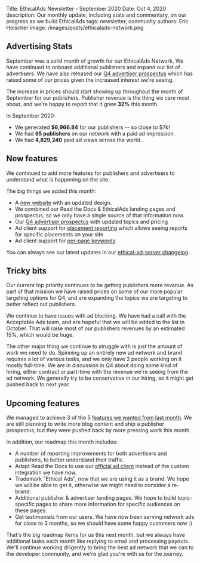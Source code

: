 Title: EthicalAds Newsletter - September 2020
Date: Oct 4, 2020
description: Our monthly update, including stats and commentary, on our progress as we build EthicalAds
tags: newsletter, community
authors: Eric Holscher
image: /images/posts/ethicalads-network.png


[comment]: # (The queries run to get this data, then computed in a spreadsheet for publisher rev)
[comment]: # (?start_date=2020-08-01&end_date=2020-08-31&campaign_type=All+types&revenue_share_percentage=50.0)
[comment]: # (?start_date=2020-09-01&end_date=2020-09-30&campaign_type=paid&revenue_share_percentage=70.0&sort=revenue)

## Advertising Stats

September was a solid month of growth for our EthicalAds Network.
We have continued to onboard additional publishers and expand our list of advertisers.
We have also released our [Q4 advertiser prospectus](https://www.ethicalads.io/prospectus/ethicalads-advertiser-prospectus.pdf) which has raised some of our prices given the increased interest we're seeing.

The increase in prices should start showing up throughout the month of September for our publishers.
Publisher revenue is the thing we care most about,
and we're happy to report that it grew **32%** this month.

In September 2020:

* We generated **$6,966.84** for our publishers -- so close to $7k!
* We had **65 publishers** on our network with a paid ad impression.
* We had **4,829,240** paid ad views across the world.

## New features

We continued to add more features for publishers and advertisers to understand what is happening on the site.

The big things we added this month:

* A [new website](https://www.ethicalads.io/) with an updated design.
* We combined our Read the Docs & EthicalAds landing pages and prospectus, so we only have a single source of that information now.
* Our [Q4 advertiser prospectus](https://www.ethicalads.io/prospectus/ethicalads-advertiser-prospectus.pdf) with updated topics and pricing
* Ad client support for [placement reporting](https://ethical-ad-client.readthedocs.io/en/latest/#ad-placement-reporting) which allows seeing reports for specific placements on your site
* Ad client support for [per-page keywords](https://ethical-ad-client.readthedocs.io/en/latest/#page-specific-keywords)

You can always see our latest updates in our [ethical-ad-server changelog](https://ethical-ad-server.readthedocs.io/en/latest/developer/changelog.html).

## Tricky bits

Our current top priority continues to be getting publishers more revenue. As part of that mission we have raised prices on some of our more popular targeting options for Q4, and are expanding the topics we are targeting to better reflect out publishers.

We continue to have issues with ad blocking. We have had a call with the Acceptable Ads team, and are hopeful that we will be added to the list in October. That will raise most of our publishers revenues by an estimated 15%, which would be huge.

The other major thing we continue to struggle with is just the amount of work we need to do. Spinning up an entirely new ad network and brand requires a lot of various tasks, and we only have 2 people working on it mostly full-time. We are in discussion in Q4 about doing some kind of hiring, either contract or part-time with the revenue we're seeing from the ad network. We generally try to be conservative in our hiring, so it might get pushed back to next year. 

## Upcoming features

We managed to achieve 3 of the 5 [features we wanted from last month](https://www.ethicalads.io/blog/2020/09/ethicalads-newsletter-august-2020/#upcoming-features).
We are still planning to write more blog content and ship a publisher prospectus, but they were pushed back by more pressing work this month.

In addition, our roadmap this month includes:

* A number of reporting improvements for both advertisers and publishers, to better understand their traffic.
* Adapt Read the Docs to use our [official ad client](https://ethical-ad-client.readthedocs.io/en/latest/) instead of the custom integration we have now.
* Trademark "Ethical Ads", now that we are using it as a brand. We hope we will be able to get it, otherwise we might need to consider a re-brand.
* Additional publisher & advertiser landing pages. We hope to build topic-specific pages to share more information for specific audiences on these pages.
* Get testimonials from our users. We have now been serving network ads for close to 3 months, so we should have some happy customers now :)

That's the big roadmap items for us this next month, but we always have additional tasks each month like replying to email and processing payouts.
We'll continue working diligently to bring the best ad network that we can to the developer community,
and we're glad you're with us for the journey.
